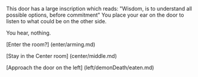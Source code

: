 This door has a large inscription which reads:
"Wisdom, is to understand all possible options, before commitment"
You place your ear on the door to listen to what could be on 
the other side.

You hear, nothing.

[Enter the room?] (enter/arming.md)

[Stay in the Center room] (center/middle.md)

[Approach the door on the left] (left/demonDeath/eaten.md)
